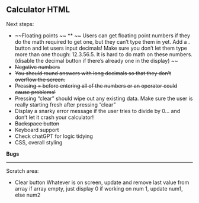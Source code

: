 Calculator HTML
---------------

Next steps:
* ~~Floating points ~~
**  ~~ Users can get floating point numbers if they do the math required to get one, but they can’t type them in yet. Add a . button and let users input decimals! Make sure you don’t let them type more than one though: 12.3.56.5. It is hard to do math on these numbers. (disable the decimal button if there’s already one in the display) ~~
* ~~Negative numbers~~
* ~~You should round answers with long decimals so that they don’t overflow the screen.~~
* ~~Pressing = before entering all of the numbers or an operator could cause problems!~~
* Pressing “clear” should wipe out any existing data. Make sure the user is really starting fresh after pressing “clear”
* Display a snarky error message if the user tries to divide by 0… and don’t let it crash your calculator!
* ~~Backspace button~~
* Keyboard support
* Check chatGPT for logic tidying
* CSS, overall styling

**Bugs** 


******************************
Scratch area:
* Clear button
    Whatever is on screen, update and remove last value from array
    if array empty, just display 0
    if working on num 1, update num1, else num2





